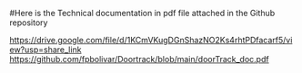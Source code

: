 #Here is the Technical documentation in pdf file attached in the Github repository

[https://drive.google.com/file/d/1KCmVKugDGnShazNO2Ks4rhtPDfacarf5/view?usp=share_link
](https://github.com/fpbolivar/Doortrack/blob/main/doorTrack_doc.pdf)https://github.com/fpbolivar/Doortrack/blob/main/doorTrack_doc.pdf
